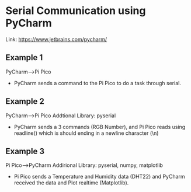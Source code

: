 # Serial Communication using PyCharm

Link: https://www.jetbrains.com/pycharm/

## Example 1
PyCharm-->Pi Pico
- PyCharm sends a command to the Pi Pico to do a task through serial.

## Example 2
PyCharm-->Pi Pico
Addtional Library: pyserial
- PyCharm sends a 3 commands (RGB Number), and Pi Pico reads using readline() which is should ending in a newline character (\n)

## Example 3
Pi Pico-->PyCharm
Addirional Library: pyserial, numpy, matplotlib
- Pi Pico sends a Temperature and Humidity data (DHT22) and PyCharm received the data and Plot realtime (Matplotlib).
